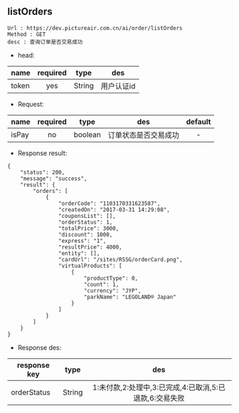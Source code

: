 

listOrders
---

```
Url : https://dev.pictureair.com.cn/ai/order/listOrders
Method : GET 
desc : 查询订单是否交易成功
```

* head:

|name|required|type|des|
| ------------- |:-------------:|:-------------:|:---------------------------------------:|
| token | yes | String | 用户认证id | 

* Request:

|name|required|type|des|default|
| ------------- |:-------------:|:-------------:|:---------------------------------------:|:-------------:|
| isPay | no | boolean | 订单状态是否交易成功 | - |

* Response result:
```
{
    "status": 200,
    "message": "success",
    "result": {
        "orders": [
            {
                "orderCode": "1103170331623587",
                "createdOn": "2017-03-31 14:29:08",
                "couponsList": [],
                "orderStatus": 1,
                "totalPrice": 3000,
                "discount": 1000,
                "express": "1",
                "resultPrice": 4000,
                "entity": [],
                "cardUrl": "/sites/RSSG/orderCard.png",
                "virtualProducts": [
                    {
                        "productType": 0,
                        "count": 1,
                        "currency": "JYP",
                        "parkName": "LEGOLAND®️ Japan"
                    }
                ]
            }
        ]
    }
}
```

* Response des:

|response key|type|des|
| ------------- |:-------------:|:-------------:|
| orderStatus | String |1:未付款,2:处理中,3:已完成,4:已取消,5:已退款,6:交易失败 |
